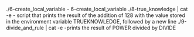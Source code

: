 ./6-create_local_variable - 6-create_local_variable
./8-true_knowledge | cat -e - script that prints the result of the addition of 128 with the value stored in the environment variable TRUEKNOWLEDGE, followed by a new line
./9-divide_and_rule | cat -e -prints the result of POWER divided by DIVIDE
